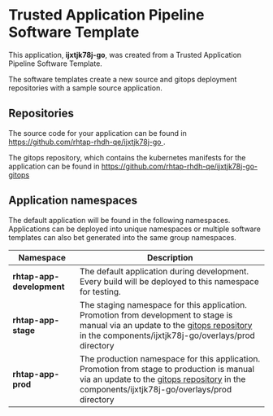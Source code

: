 # Trusted Application Pipeline Software Template

This application, **ijxtjk78j-go**, was created from a Trusted Application Pipeline Software Template.

The software templates create a new source and gitops deployment repositories with a sample source application. 

## Repositories

The source code for your application can be found in [https://github.com/rhtap-rhdh-qe/ijxtjk78j-go ](https://github.com/rhtap-rhdh-qe/ijxtjk78j-go ).
 
The gitops repository, which contains the kubernetes manifests for the application can be found in 
[https://github.com/rhtap-rhdh-qe/ijxtjk78j-go-gitops ](https://github.com/rhtap-rhdh-qe/ijxtjk78j-go-gitops ) 

## Application namespaces 

The default application will be found in the following namespaces. Applications can be deployed into unique namespaces or multiple software templates can also bet generated into the same group namespaces.  

|  Namespace   |  Description   |  
| -------- | -------- |   
| **rhtap-app-development** | The default application during development. Every build will be deployed to this namespace for testing. | 
| **rhtap-app-stage** | The staging namespace for this application. Promotion from development to stage is manual via an update to the [gitops repository](https://github.com/rhtap-rhdh-qe/ijxtjk78j-go-gitops ) in the components/ijxtjk78j-go/overlays/prod directory |  
| **rhtap-app-prod** | The production namespace for this application. Promotion from stage to production is manual via an update to the [gitops repository](https://github.com/rhtap-rhdh-qe/ijxtjk78j-go-gitops ) in the components/ijxtjk78j-go/overlays/prod directory | 